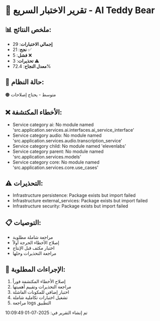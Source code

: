 
# 🧪 تقرير الاختبار السريع - AI Teddy Bear

## 📊 ملخص النتائج:
- **إجمالي الاختبارات**: 29
- **نجح**: 21 ✅
- **فشل**: 5 ❌  
- **تحذيرات**: 3 ⚠️
- **معدل النجاح**: 72.4%

## 🎯 حالة النظام:
🟠 متوسط - يحتاج إصلاحات

## ❌ الأخطاء المكتشفة:
- Service category ai: No module named 'src.application.services.ai.interfaces.ai_service_interface'
- Service category audio: No module named 'src.application.services.audio.transcription_service'
- Service category child: No module named 'elevenlabs'
- Service category parent: No module named 'src.application.services.models'
- Service category core: No module named 'src.application.services.core.use_cases'

## ⚠️ التحذيرات:
- Infrastructure persistence: Package exists but import failed
- Infrastructure external_services: Package exists but import failed
- Infrastructure security: Package exists but import failed

## 📋 التوصيات:
- مراجعة شاملة مطلوبة
- إصلاح الأخطاء الحرجة أولاً
- اختبار مكثف قبل الإنتاج
- مراجعة التحذيرات وحلها

## 🔧 الإجراءات المطلوبة:
1. إصلاح الأخطاء المكتشفة فوراً
2. مراجعة التحذيرات وتقييم أهميتها
3. اختبار إضافي للمكونات الفاشلة
4. تشغيل اختبارات تكاملية شاملة
5. مراجعة logs التطبيق

تم إنشاء التقرير في: 2025-07-01 10:09:49
